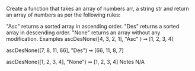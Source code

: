 Create a function that takes an array of numbers arr, a string str and return an array of numbers as per the following rules:

"Asc" returns a sorted array in ascending order.
"Des" returns a sorted array in descending order.
"None" returns an array without any modification.
Examples
ascDesNone([4, 3, 2, 1], "Asc" ) ➞ [1, 2, 3, 4]

ascDesNone([7, 8, 11, 66], "Des") ➞ [66, 11, 8, 7]

ascDesNone([1, 2, 3, 4], "None") ➞ [1, 2, 3, 4]
Notes
N/A